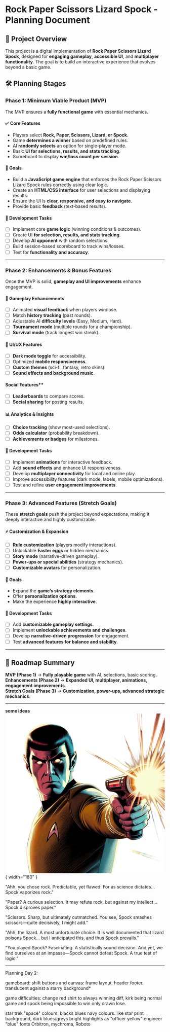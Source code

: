# **Rock Paper Scissors Lizard Spock - Planning Document**

## **📌 Project Overview**
This project is a digital implementation of **Rock Paper Scissors Lizard Spock**, designed for **engaging gameplay**, **accessible UI**, and **multiplayer functionality**. The goal is to build an interactive experience that evolves beyond a basic game.

## **🛠 Planning Stages**
### **Phase 1: Minimum Viable Product (MVP)**
The MVP ensures a **fully functional game** with essential mechanics.

#### **✅ Core Features**
- Players select **Rock, Paper, Scissors, Lizard, or Spock**.
- Game **determines a winner** based on predefined rules.
- AI **randomly selects** an option for single-player mode.
- Basic **UI for selections, results, and stats tracking**.
- Scoreboard to display **win/loss count per session**.

#### **🎯 Goals**
- Build a **JavaScript game engine** that enforces the Rock Paper Scissors Lizard Spock rules correctly using clear logic.
- Create an **HTML/CSS interface** for user selections and displaying results.
- Ensure the UI is **clear, responsive, and easy to navigate**.
- Provide basic **feedback** (text-based results).

#### **🔨 Development Tasks**
- [ ] Implement core **game logic** (winning conditions & outcomes).
- [ ] Create UI **for selection, results, and stats tracking**.
- [ ] Develop **AI opponent** with random selections.
- [ ] Build session-based scoreboard to track wins/losses.
- [ ] Test for **functionality and accuracy**.

---

### **Phase 2: Enhancements & Bonus Features**
Once the MVP is solid, **gameplay and UI improvements** enhance engagement.

#### **🌟 Gameplay Enhancements**
- [ ] Animated **visual feedback** when players win/lose.
- [ ] Match **history tracking** (past rounds).
- [ ] Adjustable AI **difficulty levels** (Easy, Medium, Hard).
- [ ] **Tournament mode** (multiple rounds for a championship).
- [ ] **Survival mode** (track longest win streak).

#### **🎨 UI/UX Features**
- [ ] **Dark mode toggle** for accessibility.
- [ ] Optimized **mobile responsiveness**.
- [ ] **Custom themes** (sci-fi, fantasy, retro skins).
- [ ] **Sound effects and background music**.

#### Social Features**
- [ ] **Leaderboards** to compare scores.
- [ ] **Social sharing** for posting results.

#### **📊 Analytics & Insights**
- [ ] **Choice tracking** (show most-used selections).
- [ ] **Odds calculator** (probability breakdown).
- [ ] **Achievements or badges** for milestones.

#### **🔨 Development Tasks**
- [ ] Implement **animations** for interactive feedback.
- [ ] Add **sound effects** and enhance UI responsiveness.
- [ ] Develop **multiplayer connectivity** for local and online play.
- [ ] Improve accessibility features (dark mode, labels, mobile optimizations).
- [ ] Test and refine **user engagement improvements**.

---

### **Phase 3: Advanced Features (Stretch Goals)**
These **stretch goals** push the project beyond expectations, making it deeply interactive and highly customizable.

#### **⚡ Customization & Expansion**
- [ ] **Rule customization** (players modify interactions).
- [ ] Unlockable **Easter eggs** or hidden mechanics.
- [ ] **Story mode** (narrative-driven gameplay).
- [ ] **Power-ups or special abilities** (strategy mechanics).
- [ ] **Customizable avatars** for personalization.

#### **🎯 Goals**
- Expand the **game’s strategy elements**.
- Offer **personalization options**.
- Make the experience **highly interactive**.

#### **🔨 Development Tasks**
- [ ] Add **customizable gameplay settings**.
- [ ] Implement **unlockable achievements and challenges**.
- [ ] Develop **narrative-driven progression** for engagement.
- [ ] Test **advanced features for balance and stability**.

---

## **📌 Roadmap Summary**
**MVP (Phase 1)** → **Fully playable game** with AI, selections, basic scoring.  
**Enhancements (Phase 2)** → **Expanded UI, multiplayer, animations, engagement improvements**.  
**Stretch Goals (Phase 3)** → **Customization, power-ups, advanced strategic mechanics**.  

---







**some ideas** 
![Spock Character](assets/images/char-spok.png){ width="180" }

"Ahh, you chose rock. Predictable, yet flawed. For as science dictates… Spock vaporizes rock."

"Paper? A curious selection. It may refute rock, but against my intellect… Spock disproves paper."

"Scissors. Sharp, but ultimately outmatched. You see, Spock smashes scissors—quite decisively, I might add."

"Ahh, the lizard. A most unfortunate choice. It is well documented that lizard poisons Spock… but I anticipated this, and thus Spock prevails."

"You played Spock? Fascinating. A statistically sound decision. And yet, we find ourselves at an impasse—Spock cannot defeat Spock. A true test of logic."

---


Planning Day 2:

gameboard: shift buttons and canvas: frame layout, header footer. translucent against a starry background* 


game difficulties: change red shirt to always winning diff, kirk being normal game and spock being impossible to win only drawn lose. 


star trek "space" colours: blacks blues navy colours.  like star print background, dark blues/greys bright highlights as "officer yellow" engineer "blue" 
fonts Orbitron, mychroma, Roboto 




